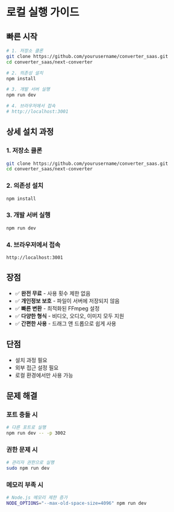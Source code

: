 # 로컬 실행 가이드

## 빠른 시작

```bash
# 1. 저장소 클론
git clone https://github.com/yourusername/converter_saas.git
cd converter_saas/next-converter

# 2. 의존성 설치
npm install

# 3. 개발 서버 실행
npm run dev

# 4. 브라우저에서 접속
# http://localhost:3001
```

## 상세 설치 과정

### 1. 저장소 클론
```bash
git clone https://github.com/yourusername/converter_saas.git
cd converter_saas/next-converter
```

### 2. 의존성 설치
```bash
npm install
```

### 3. 개발 서버 실행
```bash
npm run dev
```

### 4. 브라우저에서 접속
```
http://localhost:3001
```

## 장점

- ✅ **완전 무료** - 사용 횟수 제한 없음
- ✅ **개인정보 보호** - 파일이 서버에 저장되지 않음
- ✅ **빠른 변환** - 최적화된 FFmpeg 설정
- ✅ **다양한 형식** - 비디오, 오디오, 이미지 모두 지원
- ✅ **간편한 사용** - 드래그 앤 드롭으로 쉽게 사용

## 단점

- 설치 과정 필요
- 외부 접근 설정 필요
- 로컬 환경에서만 사용 가능

## 문제 해결

### 포트 충돌 시
```bash
# 다른 포트로 실행
npm run dev -- -p 3002
```

### 권한 문제 시
```bash
# 관리자 권한으로 실행
sudo npm run dev
```

### 메모리 부족 시
```bash
# Node.js 메모리 제한 증가
NODE_OPTIONS="--max-old-space-size=4096" npm run dev
``` 